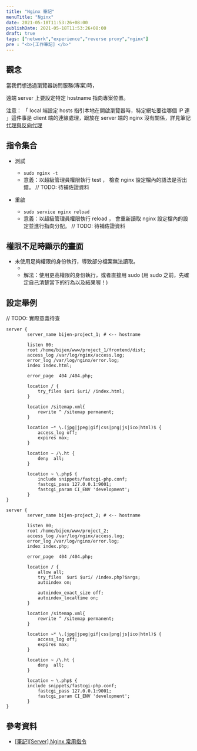 ```yaml
---
title: "Nginx 筆記"
menuTitle: "Nginx"
date: 2021-05-18T11:53:26+08:00
publishDate: 2021-05-18T11:53:26+08:00
draft: true
tags: ["network","experience","reverse proxy","nginx"]
pre : "<b>[工作筆記] </b>"
---
```


## 觀念

當我們想透過瀏覽器訪問服務(專案)時，

遠端 server 上要設定特定 hostname 指向專案位置。

注意： 「 local 端設定 hosts 指引本地在開啟瀏覽器時，特定網址要往哪個 IP 連 」這件事是 client 端的連線處理，跟放在 server 端的 nginx 沒有關係，詳見筆記 [代理與反向代理](/posts/2021/05/proxy_and_reverse_proxy)

## 指令集合

- 測試
  + `sudo nginx -t`
  + 意義：以超級管理員權限執行 test ， 檢查 nginx 設定檔內的語法是否出錯。 // TODO: 待補佐證資料

- 重啟
  + `sudo service nginx reload`
  + 意義：以超級管理員權限執行 reload ， 會重新讀取 nginx 設定檔內的設定並進行指向分配。  // TODO: 待補佐證資料

## 權限不足時顯示的畫面

- 未使用足夠權限的身份執行，導致部分檔案無法讀取。
  + [](https://imgur.com/RwEy5Wd)
  + 解法：使用更高權限的身份執行，或者直接用 sudo (用 sudo 之前，先確定自己清楚當下的行為以及結果喔！)

## 設定舉例

// TODO: 實際意義待查

```
server {
        server_name bijen-project_1; # <-- hostname

        listen 80;
        root /home/bijen/www/project_1/frontend/dist;
        access_log /var/log/nginx/access.log;
        error_log /var/log/nginx/error.log;
        index index.html;

        error_page  404 /404.php;

        location / {
            try_files $uri $uri/ /index.html;
        }

        location /sitemap.xml{
            rewrite ^ /sitemap permanent;
        }

        location ~* \.(jpg|jpeg|gif|css|png|js|ico|html)$ {
            access_log off;
            expires max;
        }

        location ~ /\.ht {
            deny  all;
        }

        location ~ \.php$ {
            include snippets/fastcgi-php.conf;
            fastcgi_pass 127.0.0.1:9001;
            fastcgi_param CI_ENV 'development';
        }
}

server {
        server_name bijen-project_2; # <-- hostname

        listen 80;
        root /home/bijen/www/project_2;
        access_log /var/log/nginx/access.log;
        error_log /var/log/nginx/error.log;
        index index.php;

        error_page  404 /404.php;

        location / {
            allow all;
            try_files  $uri $uri/ /index.php?$args;
            autoindex on;

            autoindex_exact_size off;
            autoindex_localtime on;
        }

        location /sitemap.xml{
            rewrite ^ /sitemap permanent;
        }

        location ~* \.(jpg|jpeg|gif|css|png|js|ico|html)$ {
            access_log off;
            expires max;
        }

        location ~ /\.ht {
            deny  all;
        }

        location ~ \.php$ {
        include snippets/fastcgi-php.conf;
            fastcgi_pass 127.0.0.1:9001;
            fastcgi_param CI_ENV 'development';
        }
}
```

## 參考資料
- [[筆記][Server] Nginx 常用指令](https://gist.github.com/jackyu/6379418)

